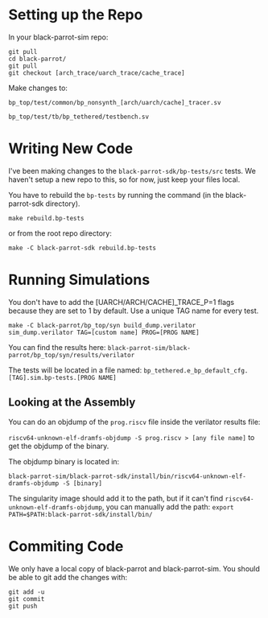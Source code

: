 # Setting up the Repo

In your black-parrot-sim repo:

```
git pull
cd black-parrot/
git pull
git checkout [arch_trace/uarch_trace/cache_trace]
```

Make changes to:

`bp_top/test/common/bp_nonsynth_[arch/uarch/cache]_tracer.sv`

`bp_top/test/tb/bp_tethered/testbench.sv`

# Writing New Code

I've been making changes to the `black-parrot-sdk/bp-tests/src` tests. We haven't setup a new repo to this, so for now, just keep your files local.

You have to rebuild the `bp-tests` by running the command (in the black-parrot-sdk directory).

`make rebuild.bp-tests`

or from the root repo directory:

`make -C black-parrot-sdk rebuild.bp-tests`

# Running Simulations

You don't have to add the [UARCH/ARCH/CACHE]_TRACE_P=1 flags because they are set to 1 by default. Use a unique TAG name for every test.

`make -C black-parrot/bp_top/syn build_dump.verilator sim_dump.verilator TAG=[custom name] PROG=[PROG NAME]`

You can find the results here: `black-parrot-sim/black-parrot/bp_top/syn/results/verilator`

The tests will be located in a file named: `bp_tethered.e_bp_default_cfg.[TAG].sim.bp-tests.[PROG NAME]`

## Looking at the Assembly

You can do an objdump of the `prog.riscv` file inside the verilator results file: 

`riscv64-unknown-elf-dramfs-objdump -S prog.riscv > [any file name]` to get the objdump of the binary.

The objdump binary is located in:

`black-parrot-sim/black-parrot-sdk/install/bin/riscv64-unknown-elf-dramfs-objdump -S [binary]`

The singularity image should add it to the path, but if it can't find `riscv64-unknown-elf-dramfs-objdump`, you can manually add the path: `export PATH=$PATH:black-parrot-sdk/install/bin/` 


# Commiting Code
 
We only have a local copy of black-parrot and black-parrot-sim. You should be able to git add the changes with:

```
git add -u
git commit
git push
```

